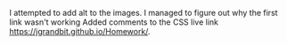 I attempted to add alt to the images.
I managed to figure out why the first link wasn't working
Added comments to the CSS 
live link https://jgrandbit.github.io/Homework/.
